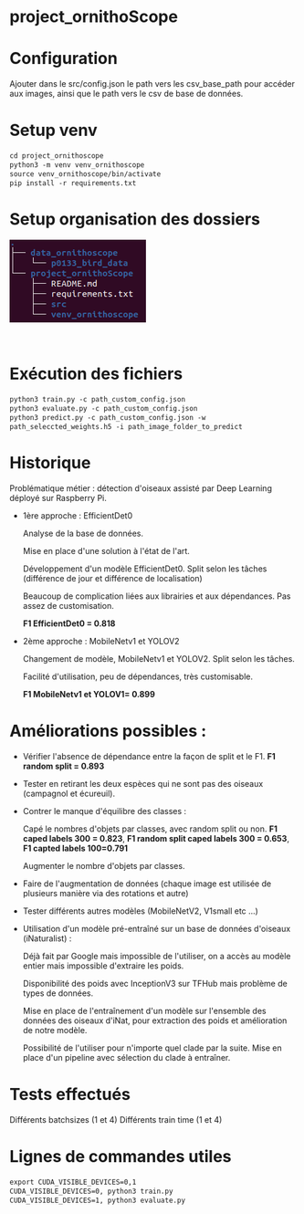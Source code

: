 # project_ornithoScope

# Configuration
Ajouter dans le src/config.json le path vers les csv_base_path pour accéder aux images, ainsi que le path vers le csv de base de données.

# Setup venv
```
cd project_ornithoscope
python3 -m venv venv_ornithoscope
source venv_ornithoscope/bin/activate
pip install -r requirements.txt

```

# Setup organisation des dossiers

<img src="src/data/imgs/img_for_readme/tree0.png"
     alt=""
     style=""/>

</br>

# Exécution des fichiers
```
python3 train.py -c path_custom_config.json
python3 evaluate.py -c path_custom_config.json
python3 predict.py -c path_custom_config.json -w path_seleccted_weights.h5 -i path_image_folder_to_predict
```


# Historique
Problématique métier : détection d'oiseaux assisté par Deep Learning déployé sur Raspberry Pi.

- 1ère approche : EfficientDet0

    Analyse de la base de données.

    Mise en place d'une solution à l'état de l'art.

    Développement d'un modèle EfficientDet0. Split selon les tâches (différence de jour et différence de localisation)
    
    Beaucoup de complication liées aux librairies et aux dépendances. Pas assez de customisation.

    **F1 EfficientDet0 = 0.818**

- 2ème approche : MobileNetv1 et YOLOV2

    Changement de modèle, MobileNetv1 et YOLOV2. Split selon les tâches.

    Facilité d'utilisation, peu de dépendances, très customisable.

    **F1 MobileNetv1 et YOLOV1= 0.899**


# Améliorations possibles :

- Vérifier l'absence de dépendance entre la façon de split et le F1. **F1 random split = 0.893**

- Tester en retirant les deux espèces qui ne sont pas des oiseaux (campagnol et écureuil).

- Contrer le manque d'équilibre des classes : 
    
    Capé le nombres d'objets par classes, avec random split ou non. **F1 caped labels 300 = 0.823**, **F1 random split caped labels 300 = 0.653**, **F1 capted labels 100=0.791**
    
    Augmenter le nombre d'objets par classes. 

- Faire de l'augmentation de données (chaque image est utilisée de plusieurs manière via des rotations et autre)

- Tester différents autres modèles (MobileNetV2, V1small etc ...)

- Utilisation d'un modèle pré-entraîné sur un base de données d'oiseaux (iNaturalist) : 

    Déjà fait par Google mais impossible de l'utiliser, on a accès au modèle entier mais impossible d'extraire les poids. 

    Disponibilité des poids avec InceptionV3 sur TFHub mais problème de types de données.

    Mise en place de l'entraînement d'un modèle sur l'ensemble des données des oiseaux d'iNat, pour extraction des poids et amélioration de notre modèle.

    Possibilité de l'utiliser pour n'importe quel clade par la suite. Mise en place d'un pipeline avec sélection du clade à entraîner. 



# Tests effectués

Différents batchsizes (1 et 4)
Différents train time (1 et 4)

# Lignes de commandes utiles
```
export CUDA_VISIBLE_DEVICES=0,1
CUDA_VISIBLE_DEVICES=0, python3 train.py
CUDA_VISIBLE_DEVICES=1, python3 evaluate.py
```
